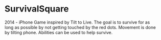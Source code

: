 # SurvivalSquare

2014 - iPhone Game inspired by Tilt to Live. The goal is to survive for as long as possible by not getting touched by the red dots. Movement is done by tilting phone. Abilities can be used to help survive.
